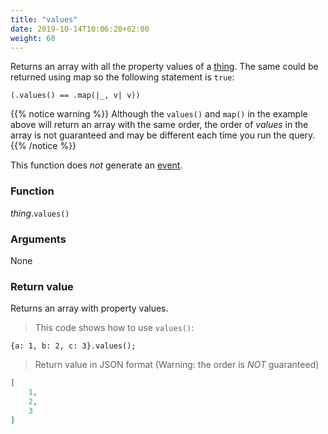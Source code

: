 ```yaml
---
title: "values"
date: 2019-10-14T10:06:20+02:00
weight: 60
---
```


Returns an array with all the property values of a [thing](../../thingsdb-api).
The same could be returned using map so the following statement is `true`:

`(.values() == .map(|_, v| v))`

{{% notice warning %}}
Although the `values()` and `map()` in the example above will return an array with the same order,
the order of *values* in the array is not guaranteed and may be different each time you run the query.
{{% /notice %}}

This function does *not* generate an [event](../../events).

### Function
*thing*.`values()`

### Arguments
None

### Return value
Returns an array with property values.

> This code shows how to use `values()`:

```thingsdb,should_pass
{a: 1, b: 2, c: 3}.values();
```

> Return value in JSON format (Warning: the order is *NOT* guaranteed)

```json
[
    1,
    2,
    3
]
```
